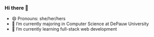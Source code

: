 ### Hi there 👋
- 😄 Pronouns: she/her/hers
- 🔭 I’m currently majoring in Computer Science at DePauw University
- 🌱 I’m currently learning full-stack web development 

<!--
**giaobui2204/giaobui2204** is a ✨ _special_ ✨ repository because its `README.md` (this file) appears on your GitHub profile.

Here are some ideas to get you started:

- 🔭 I’m currently working on ...
- 🌱 I’m currently learning ...
- 👯 I’m looking to collaborate on ...
- 🤔 I’m looking for help with ...
- 💬 Ask me about ...
- 📫 How to reach me: ...
- 😄 Pronouns: ...
- ⚡ Fun fact: ...
-->
